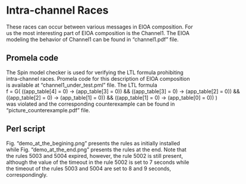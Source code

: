 Intra-channel Races
===================

These races can occur between various messages in EIOA composition. For us the most interesting part of EIOA composition is the Channel1. The EIOA modeling the behavior of Channel1 can be found in “channel1.pdf” file.

Promela code
------------

The Spin model checker is used for verifying the LTL formula prohibiting intra-channel races. Promela code for this description of EIOA composition is available at “channel1_under_test.pml” file. The LTL formula 
<nobr>f = G( ((app_table[4] = 0) -> (app_table[3] = 0)) && ((app_table[3] = 0) -> (app_table[2] = 0)) &&</nobr>
<nobr>((app_table[2] = 0) -> (app_table[1] = 0)) && ((app_table[1] = 0) -> (app_table[0] = 0)) )</nobr> 
was violated and the corresponding counterexample can be found in “picture_counterexample.pdf” file.

Perl script
-----------

Fig. “demo_at_the_begining.png” presents the rules as initially installed while Fig. “demo_at_the_end.png” presents the rules at the end. Note that the rules <nobr>5003</nobr> and <nobr>5004</nobr> expired, however, the rule <nobr>5002</nobr> is still present, although the value of the timeout in the rule <nobr>5002</nobr> is set to 7 seconds while the timeout of the rules <nobr>5003</nobr> and <nobr>5004</nobr> are set to 8 and 9 seconds, correspondingly.
